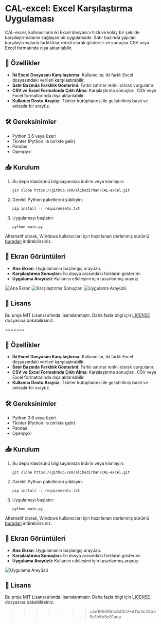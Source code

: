 # CAL-excel: Excel Karşılaştırma Uygulaması

CAL-excel, kullanıcıların iki Excel dosyasını hızlı ve kolay bir şekilde karşılaştırmalarını sağlayan bir uygulamadır. Satır bazında yapılan karşılaştırmalarla farklılıklar renkli olarak gösterilir ve sonuçlar CSV veya Excel formatında dışa aktarılabilir.



## 🚀 Özellikler

* **İki Excel Dosyasını Karşılaştırma**: Kullanıcılar, iki farklı Excel dosyasındaki verileri karşılaştırabilir.
* **Satır Bazında Farklılık Gösterimi**: Farklı satırlar renkli olarak vurgulanır.
* **CSV ve Excel Formatında Çıktı Alma**: Karşılaştırma sonuçları, CSV veya Excel formatlarında dışa aktarılabilir.
* **Kullanıcı Dostu Arayüz**: Tkinter kütüphanesi ile geliştirilmiş basit ve anlaşılır bir arayüz.



## 🛠️ Gereksinimler

* Python 3.6 veya üzeri
* Tkinter (Python ile birlikte gelir)
* Pandas
* Openpyxl

## 📥 Kurulum

1. Bu depo klasörünü bilgisayarınıza indirin veya klonlayın:

   ```bash
   git clone https://github.com/alibedirhan/CAL-excel.git
   ```
2. Gerekli Python paketlerini yükleyin:

   ```bash
   pip install -r requirements.txt
   ```
3. Uygulamayı başlatın:

   ```bash
   python main.py
   ```

Alternatif olarak, Windows kullanıcıları için hazırlanan derlenmiş sürümü [buradan](https://github.com/alibedirhan/CAL-excel/releases/latest) indirebilirsiniz.



## 📸 Ekran Görüntüleri

* **Ana Ekran**: Uygulamanın başlangıç arayüzü.
* **Karşılaştırma Sonuçları**: İki dosya arasındaki farkların gösterimi.
* **Uygulama Arayüzü**: Kullanıcı etkileşimi için tasarlanmış arayüz.

![Ana Ekran](https://github.com/alibedirhan/CAL-excel/blob/main/Screenshots/main_screen.png)
![Karşılaştırma Sonuçları](https://github.com/alibedirhan/CAL-excel/blob/main/Screenshots/comparison_results.png)
![Uygulama Arayüzü](https://github.com/alibedirhan/CAL-excel/blob/main/Screenshots/app_interface.png)

## 📄 Lisans

Bu proje MIT Lisansı altında lisanslanmıştır. Daha fazla bilgi için [LICENSE](https://github.com/alibedirhan/CAL-excel/blob/main/LICENSE) dosyasına bakabilirsiniz.

=======


## 🚀 Özellikler

* **İki Excel Dosyasını Karşılaştırma**: Kullanıcılar, iki farklı Excel dosyasındaki verileri karşılaştırabilir.
* **Satır Bazında Farklılık Gösterimi**: Farklı satırlar renkli olarak vurgulanır.
* **CSV ve Excel Formatında Çıktı Alma**: Karşılaştırma sonuçları, CSV veya Excel formatlarında dışa aktarılabilir.
* **Kullanıcı Dostu Arayüz**: Tkinter kütüphanesi ile geliştirilmiş basit ve anlaşılır bir arayüz.



## 🛠️ Gereksinimler

* Python 3.6 veya üzeri
* Tkinter (Python ile birlikte gelir)
* Pandas
* Openpyxl

## 📥 Kurulum

1. Bu depo klasörünü bilgisayarınıza indirin veya klonlayın:

   ```bash
   git clone https://github.com/alibedirhan/CAL-excel.git
   ```
2. Gerekli Python paketlerini yükleyin:

   ```bash
   pip install -r requirements.txt
   ```
3. Uygulamayı başlatın:

   ```bash
   python main.py
   ```

Alternatif olarak, Windows kullanıcıları için hazırlanan derlenmiş sürümü [buradan](https://github.com/alibedirhan/CAL-excel/releases/latest) indirebilirsiniz.



## 📸 Ekran Görüntüleri

* **Ana Ekran**: Uygulamanın başlangıç arayüzü.
* **Karşılaştırma Sonuçları**: İki dosya arasındaki farkların gösterimi.
* **Uygulama Arayüzü**: Kullanıcı etkileşimi için tasarlanmış arayüz.

![Uygulama Arayüzü](https://github.com/alibedirhan/CAL-excel/blob/main/Screenshots/bup.gif)

## 📄 Lisans

Bu proje MIT Lisansı altında lisanslanmıştır. Daha fazla bilgi için [LICENSE](https://github.com/alibedirhan/CAL-excel/blob/main/LICENSE) dosyasına bakabilirsiniz.
>>>>>>> c4e1958f60c84502e4f1a3c33b59c1b5b8c81aca
